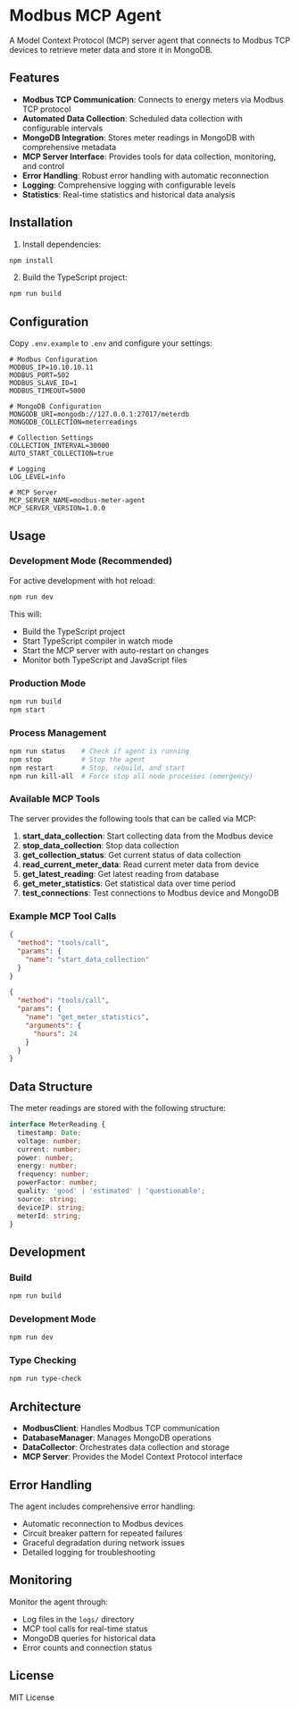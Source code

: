 # Modbus MCP Agent

A Model Context Protocol (MCP) server agent that connects to Modbus TCP devices to retrieve meter data and store it in MongoDB.

## Features

- **Modbus TCP Communication**: Connects to energy meters via Modbus TCP protocol
- **Automated Data Collection**: Scheduled data collection with configurable intervals
- **MongoDB Integration**: Stores meter readings in MongoDB with comprehensive metadata
- **MCP Server Interface**: Provides tools for data collection, monitoring, and control
- **Error Handling**: Robust error handling with automatic reconnection
- **Logging**: Comprehensive logging with configurable levels
- **Statistics**: Real-time statistics and historical data analysis

## Installation

1. Install dependencies:
```bash
npm install
```

2. Build the TypeScript project:
```bash
npm run build
```

## Configuration

Copy `.env.example` to `.env` and configure your settings:

```env
# Modbus Configuration
MODBUS_IP=10.10.10.11
MODBUS_PORT=502
MODBUS_SLAVE_ID=1
MODBUS_TIMEOUT=5000

# MongoDB Configuration
MONGODB_URI=mongodb://127.0.0.1:27017/meterdb
MONGODB_COLLECTION=meterreadings

# Collection Settings
COLLECTION_INTERVAL=30000
AUTO_START_COLLECTION=true

# Logging
LOG_LEVEL=info

# MCP Server
MCP_SERVER_NAME=modbus-meter-agent
MCP_SERVER_VERSION=1.0.0
```

## Usage

### Development Mode (Recommended)

For active development with hot reload:

```bash
npm run dev
```

This will:
- Build the TypeScript project
- Start TypeScript compiler in watch mode
- Start the MCP server with auto-restart on changes
- Monitor both TypeScript and JavaScript files

### Production Mode

```bash
npm run build
npm start
```

### Process Management

```bash
npm run status    # Check if agent is running
npm stop          # Stop the agent
npm restart       # Stop, rebuild, and start
npm run kill-all  # Force stop all node processes (emergency)
```

### Available MCP Tools

The server provides the following tools that can be called via MCP:

1. **start_data_collection**: Start collecting data from the Modbus device
2. **stop_data_collection**: Stop data collection
3. **get_collection_status**: Get current status of data collection
4. **read_current_meter_data**: Read current meter data from device
5. **get_latest_reading**: Get latest reading from database
6. **get_meter_statistics**: Get statistical data over time period
7. **test_connections**: Test connections to Modbus device and MongoDB

### Example MCP Tool Calls

```json
{
  "method": "tools/call",
  "params": {
    "name": "start_data_collection"
  }
}
```

```json
{
  "method": "tools/call",
  "params": {
    "name": "get_meter_statistics",
    "arguments": {
      "hours": 24
    }
  }
}
```

## Data Structure

The meter readings are stored with the following structure:

```typescript
interface MeterReading {
  timestamp: Date;
  voltage: number;
  current: number;
  power: number;
  energy: number;
  frequency: number;
  powerFactor: number;
  quality: 'good' | 'estimated' | 'questionable';
  source: string;
  deviceIP: string;
  meterId: string;
}
```

## Development

### Build
```bash
npm run build
```

### Development Mode
```bash
npm run dev
```

### Type Checking
```bash
npm run type-check
```

## Architecture

- **ModbusClient**: Handles Modbus TCP communication
- **DatabaseManager**: Manages MongoDB operations
- **DataCollector**: Orchestrates data collection and storage
- **MCP Server**: Provides the Model Context Protocol interface

## Error Handling

The agent includes comprehensive error handling:
- Automatic reconnection to Modbus devices
- Circuit breaker pattern for repeated failures
- Graceful degradation during network issues
- Detailed logging for troubleshooting

## Monitoring

Monitor the agent through:
- Log files in the `logs/` directory
- MCP tool calls for real-time status
- MongoDB queries for historical data
- Error counts and connection status

## License

MIT License
